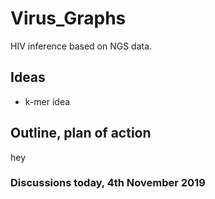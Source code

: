 # Virus_Graphs

HIV inference based on NGS data. 

## Ideas

* k-mer idea

## Outline, plan of action

hey

### Discussions today, 4th November 2019

